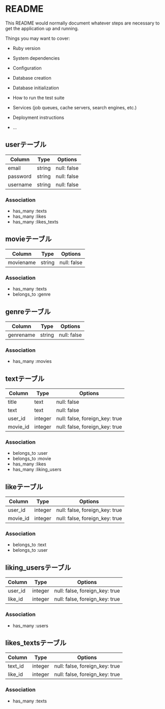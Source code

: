 # README

This README would normally document whatever steps are necessary to get the
application up and running.

Things you may want to cover:

* Ruby version

* System dependencies

* Configuration

* Database creation

* Database initialization

* How to run the test suite

* Services (job queues, cache servers, search engines, etc.)

* Deployment instructions

* ...

## userテーブル
|Column|Type|Options|
|------|----|-------|
|email|string|null: false|
|password|string|null: false|
|username|string|null: false|
### Association
- has_many :texts
- has_many :likes
- has_many :likes_texts


## movieテーブル
|Column|Type|Options|
|------|----|-------|
|moviename|string|null: false|
### Association
- has_many :texts
- belongs_to :genre


## genreテーブル
|Column|Type|Options|
|------|----|-------|
|genrename|string|null: false|
### Association
- has_many :movies


## textテーブル
|Column|Type|Options|
|------|----|-------|
|title|text|null: false|
|text|text|null: false|
|user_id|integer|null: false, foreign_key: true|
|movie_id|integer|null: false, foreign_key: true|
### Association
- belongs_to :user
- belongs_to :movie
- has_many :likes
- has_many :liking_users


## likeテーブル
|Column|Type|Options|
|------|----|-------|
|user_id|integer|null: false, foreign_key: true|
|movie_id|integer|null: false, foreign_key: true|
### Association
- belongs_to :text
- belongs_to :user


## liking_usersテーブル
|Column|Type|Options|
|------|----|-------|
|user_id|integer|null: false, foreign_key: true|
|like_id|integer|null: false, foreign_key: true|
### Association
- has_many :users


## likes_textsテーブル
|Column|Type|Options|
|------|----|-------|
|text_id|integer|null: false, foreign_key: true|
|like_id|integer|null: false, foreign_key: true|
### Association
- has_many :texts